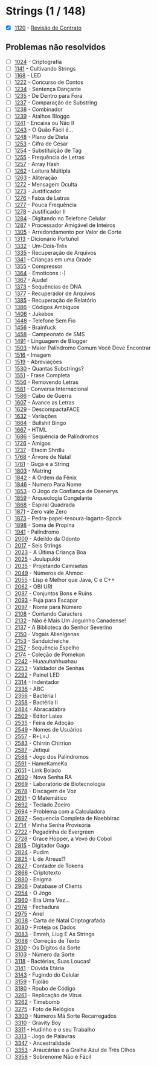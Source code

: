 # Strings (1 / 148)

  - [x]  [1120](https://www.beecrowd.com.br/judge/pt/problems/view/1120) - [Revisão de Contrato](https://github.com/MariPadilha/beecrowd-answers/blob/strings/1120.py)  


## Problemas não resolvidos

  - [ ]  [1024](https://www.beecrowd.com.br/judge/pt/problems/view/1024) - Criptografia
  - [ ]  [1141](https://www.beecrowd.com.br/judge/pt/problems/view/1141) - Cultivando Strings
  - [ ]  [1168](https://www.beecrowd.com.br/judge/pt/problems/view/1168) - LED
  - [ ]  [1222](https://www.beecrowd.com.br/judge/pt/problems/view/1222) - Concurso de Contos
  - [ ]  [1234](https://www.beecrowd.com.br/judge/pt/problems/view/1234) - Sentença Dançante
  - [ ]  [1235](https://www.beecrowd.com.br/judge/pt/problems/view/1235) - De Dentro para Fora  
  - [ ]  [1237](https://www.beecrowd.com.br/judge/pt/problems/view/1237) - Comparação de Substring  
  - [ ]  [1238](https://www.beecrowd.com.br/judge/pt/problems/view/1238) - Combinador  
  - [ ]  [1239](https://www.beecrowd.com.br/judge/pt/problems/view/1239) - Atalhos Bloggo  
  - [ ]  [1241](https://www.beecrowd.com.br/judge/pt/problems/view/1241) - Encaixa ou Não II 
  - [ ]  [1243](https://www.beecrowd.com.br/judge/pt/problems/view/1243) - O Quão Fácil é...
  - [ ]  [1248](https://www.beecrowd.com.br/judge/pt/problems/view/1248) - Plano de Dieta
  - [ ]  [1253](https://www.beecrowd.com.br/judge/pt/problems/view/1253) - Cifra de César  
  - [ ]  [1254](https://www.beecrowd.com.br/judge/pt/problems/view/1254) - Substituição de Tag
  - [ ]  [1255](https://www.beecrowd.com.br/judge/pt/problems/view/1255) - Frequência de Letras  
  - [ ]  [1257](https://www.beecrowd.com.br/judge/pt/problems/view/1257) - Array Hash  
  - [ ]  [1262](https://www.beecrowd.com.br/judge/pt/problems/view/1262) - Leitura Múltipla  
  - [ ]  [1263](https://www.beecrowd.com.br/judge/pt/problems/view/1263) - Aliteração  
  - [ ]  [1272](https://www.beecrowd.com.br/judge/pt/problems/view/1272) - Mensagem Oculta  
  - [ ]  [1273](https://www.beecrowd.com.br/judge/pt/problems/view/1273) - Justificador  
  - [ ]  [1276](https://www.beecrowd.com.br/judge/pt/problems/view/1276) - Faixa de Letras  
  - [ ]  [1277](https://www.beecrowd.com.br/judge/pt/problems/view/1277) - Pouca Frequência  
  - [ ]  [1278](https://www.beecrowd.com.br/judge/pt/problems/view/1278) - Justificador II  
  - [ ]  [1284](https://www.beecrowd.com.br/judge/pt/problems/view/1284) - Digitando no Telefone Celular
  - [ ]  [1287](https://www.beecrowd.com.br/judge/pt/problems/view/1287) - Processador Amigável de Inteiros  
  - [ ]  [1305](https://www.beecrowd.com.br/judge/pt/problems/view/1305) - Arredondamento por Valor de Corte
  - [ ]  [1313](https://www.beecrowd.com.br/judge/pt/problems/view/1313) - Dicionário Portuñol
  - [ ]  [1332](https://www.beecrowd.com.br/judge/pt/problems/view/1332) - Um-Dois-Três  
  - [ ]  [1335](https://www.beecrowd.com.br/judge/pt/problems/view/1335) - Recuperação de Arquivos
  - [ ]  [1341](https://www.beecrowd.com.br/judge/pt/problems/view/1341) - Crianças em uma Grade
  - [ ]  [1355](https://www.beecrowd.com.br/judge/pt/problems/view/1355) - Compressor
  - [ ]  [1364](https://www.beecrowd.com.br/judge/pt/problems/view/1364) - Emoticons :-)
  - [ ]  [1367](https://www.beecrowd.com.br/judge/pt/problems/view/1367) - Ajude!
  - [ ]  [1373](https://www.beecrowd.com.br/judge/pt/problems/view/1373) - Sequências de DNA
  - [ ]  [1377](https://www.beecrowd.com.br/judge/pt/problems/view/1377) - Recuperador de Arquivos
  - [ ]  [1385](https://www.beecrowd.com.br/judge/pt/problems/view/1385) - Recuperação de Relatório
  - [ ]  [1386](https://www.beecrowd.com.br/judge/pt/problems/view/1386) - Códigos Ambíguos
  - [ ]  [1406](https://www.beecrowd.com.br/judge/pt/problems/view/1406) - Jukebox
  - [ ]  [1448](https://www.beecrowd.com.br/judge/pt/problems/view/1448) - Telefone Sem Fio
  - [ ]  [1456](https://www.beecrowd.com.br/judge/pt/problems/view/1456) - Brainfuck
  - [ ]  [1458](https://www.beecrowd.com.br/judge/pt/problems/view/1458) - Campeonato de SMS
  - [ ]  [1491](https://www.beecrowd.com.br/judge/pt/problems/view/1491) - Linguagem de Blogger
  - [ ]  [1503](https://www.beecrowd.com.br/judge/pt/problems/view/1503) - Maior Palíndromo Comum Você Deve Encontrar
  - [ ]  [1516](https://www.beecrowd.com.br/judge/pt/problems/view/1516) - Imagem  
  - [ ]  [1519](https://www.beecrowd.com.br/judge/pt/problems/view/1519) - Abreviações
  - [ ]  [1530](https://www.beecrowd.com.br/judge/pt/problems/view/1530) - Quantas Substrings?
  - [ ]  [1551](https://www.beecrowd.com.br/judge/pt/problems/view/1551) - Frase Completa  
  - [ ]  [1556](https://www.beecrowd.com.br/judge/pt/problems/view/1556) - Removendo Letras
  - [ ]  [1581](https://www.beecrowd.com.br/judge/pt/problems/view/1581) - Conversa Internacional  
  - [ ]  [1586](https://www.beecrowd.com.br/judge/pt/problems/view/1586) - Cabo de Guerra
  - [ ]  [1607](https://www.beecrowd.com.br/judge/pt/problems/view/1607) - Avance as Letras  
  - [ ]  [1629](https://www.beecrowd.com.br/judge/pt/problems/view/1629) - DescompactaFACE
  - [ ]  [1632](https://www.beecrowd.com.br/judge/pt/problems/view/1632) - Variações  
  - [ ]  [1664](https://www.beecrowd.com.br/judge/pt/problems/view/1664) - Bullshit Bingo
  - [ ]  [1667](https://www.beecrowd.com.br/judge/pt/problems/view/1667) - HTML
  - [ ]  [1686](https://www.beecrowd.com.br/judge/pt/problems/view/1686) - Sequência de Palíndromos
  - [ ]  [1726](https://www.beecrowd.com.br/judge/pt/problems/view/1726) - Amigos
  - [ ]  [1737](https://www.beecrowd.com.br/judge/pt/problems/view/1737) - Etaoin Shrdlu
  - [ ]  [1768](https://www.beecrowd.com.br/judge/pt/problems/view/1768) - Árvore de Natal  
  - [ ]  [1781](https://www.beecrowd.com.br/judge/pt/problems/view/1781) - Guga e a String
  - [ ]  [1803](https://www.beecrowd.com.br/judge/pt/problems/view/1803) - Matring  
  - [ ]  [1842](https://www.beecrowd.com.br/judge/pt/problems/view/1842) - A Ordem da Fênix
  - [ ]  [1846](https://www.beecrowd.com.br/judge/pt/problems/view/1846) - Numero Para Nome
  - [ ]  [1853](https://www.beecrowd.com.br/judge/pt/problems/view/1853) - O Jogo da Confiança de Daenerys
  - [ ]  [1859](https://www.beecrowd.com.br/judge/pt/problems/view/1859) - Arqueologia Congelante
  - [ ]  [1868](https://www.beecrowd.com.br/judge/pt/problems/view/1868) - Espiral Quadrada  
  - [ ]  [1871](https://www.beecrowd.com.br/judge/pt/problems/view/1871) - Zero vale Zero  
  - [ ]  [1873](https://www.beecrowd.com.br/judge/pt/problems/view/1873) - Pedra-papel-tesoura-lagarto-Spock  
  - [ ]  [1898](https://www.beecrowd.com.br/judge/pt/problems/view/1898) - Soma de Propina
  - [ ]  [1941](https://www.beecrowd.com.br/judge/pt/problems/view/1941) - Palíndromo
  - [ ]  [2000](https://www.beecrowd.com.br/judge/pt/problems/view/2000) - Adeildo da Odonto
  - [ ]  [2017](https://www.beecrowd.com.br/judge/pt/problems/view/2017) - Seis Strings
  - [ ]  [2023](https://www.beecrowd.com.br/judge/pt/problems/view/2023) - A Última Criança Boa  
  - [ ]  [2025](https://www.beecrowd.com.br/judge/pt/problems/view/2025) - Joulupukki  
  - [ ]  [2035](https://www.beecrowd.com.br/judge/pt/problems/view/2035) - Projetando Camisetas
  - [ ]  [2049](https://www.beecrowd.com.br/judge/pt/problems/view/2049) - Números de Ahmoc
  - [ ]  [2055](https://www.beecrowd.com.br/judge/pt/problems/view/2055) - Lisp é Melhor que Java, C e C++
  - [ ]  [2062](https://www.beecrowd.com.br/judge/pt/problems/view/2062) - OBI URI  
  - [ ]  [2087](https://www.beecrowd.com.br/judge/pt/problems/view/2087) - Conjuntos Bons e Ruins
  - [ ]  [2093](https://www.beecrowd.com.br/judge/pt/problems/view/2093) - Fuja para Escapar
  - [ ]  [2097](https://www.beecrowd.com.br/judge/pt/problems/view/2097) - Nome para Número
  - [ ]  [2108](https://www.beecrowd.com.br/judge/pt/problems/view/2108) - Contando Caracters  
  - [ ]  [2132](https://www.beecrowd.com.br/judge/pt/problems/view/2132) - Não é Mais Um Joguinho Canadense!
  - [ ]  [2137](https://www.beecrowd.com.br/judge/pt/problems/view/2137) - A Biblioteca do Senhor Severino  
  - [ ]  [2150](https://www.beecrowd.com.br/judge/pt/problems/view/2150) - Vogais Alienígenas  
  - [ ]  [2153](https://www.beecrowd.com.br/judge/pt/problems/view/2153) - Sanduicheiche
  - [ ]  [2157](https://www.beecrowd.com.br/judge/pt/problems/view/2157) - Sequência Espelho  
  - [ ]  [2174](https://www.beecrowd.com.br/judge/pt/problems/view/2174) - Coleção de Pomekon  
  - [ ]  [2242](https://www.beecrowd.com.br/judge/pt/problems/view/2242) - Huaauhahhuahau  
  - [ ]  [2253](https://www.beecrowd.com.br/judge/pt/problems/view/2253) - Validador de Senhas  
  - [ ]  [2292](https://www.beecrowd.com.br/judge/pt/problems/view/2292) - Painel LED
  - [ ]  [2314](https://www.beecrowd.com.br/judge/pt/problems/view/2314) - Indentador
  - [ ]  [2336](https://www.beecrowd.com.br/judge/pt/problems/view/2336) - ABC
  - [ ]  [2356](https://www.beecrowd.com.br/judge/pt/problems/view/2356) - Bactéria I  
  - [ ]  [2358](https://www.beecrowd.com.br/judge/pt/problems/view/2358) - Bactéria II
  - [ ]  [2484](https://www.beecrowd.com.br/judge/pt/problems/view/2484) - Abracadabra  
  - [ ]  [2509](https://www.beecrowd.com.br/judge/pt/problems/view/2509) - Editor Latex
  - [ ]  [2535](https://www.beecrowd.com.br/judge/pt/problems/view/2535) - Feira de Adoção
  - [ ]  [2549](https://www.beecrowd.com.br/judge/pt/problems/view/2549) - Nomes de Usuários
  - [ ]  [2557](https://www.beecrowd.com.br/judge/pt/problems/view/2557) - R+L=J  
  - [ ]  [2583](https://www.beecrowd.com.br/judge/pt/problems/view/2583) - Chirrin Chirrion
  - [ ]  [2587](https://www.beecrowd.com.br/judge/pt/problems/view/2587) - Jetiqui  
  - [ ]  [2588](https://www.beecrowd.com.br/judge/pt/problems/view/2588) - Jogo dos Palíndromos
  - [ ]  [2591](https://www.beecrowd.com.br/judge/pt/problems/view/2591) - HameKameKa 
  - [ ]  [2651](https://www.beecrowd.com.br/judge/pt/problems/view/2651) - Link Bolado  
  - [ ]  [2690](https://www.beecrowd.com.br/judge/pt/problems/view/2690) - Nova Senha RA  
  - [ ]  [2669](https://www.beecrowd.com.br/judge/pt/problems/view/2669) - Laboratório de Biotecnologia
  - [ ]  [2678](https://www.beecrowd.com.br/judge/pt/problems/view/2678) - Discagem de Voz
  - [ ]  [2691](https://www.beecrowd.com.br/judge/pt/problems/view/2691) - O Matemático  
  - [ ]  [2692](https://www.beecrowd.com.br/judge/pt/problems/view/2692) - Teclado Zoeiro
  - [ ]  [2694](https://www.beecrowd.com.br/judge/pt/problems/view/2694) - Problema com a Calculadora  
  - [ ]  [2697](https://www.beecrowd.com.br/judge/pt/problems/view/2697) - Sequencia Completa de Naebbirac
  - [ ]  [2714](https://www.beecrowd.com.br/judge/pt/problems/view/2714) - Minha Senha Provisória  
  - [ ]  [2722](https://www.beecrowd.com.br/judge/pt/problems/view/2722) - Pegadinha de Evergreen  
  - [ ]  [2728](https://www.beecrowd.com.br/judge/pt/problems/view/2728) - Grace Hopper, a Vovó do Cobol  
  - [ ]  [2815](https://www.beecrowd.com.br/judge/pt/problems/view/2815) - Digitador Gago  
  - [ ]  [2824](https://www.beecrowd.com.br/judge/pt/problems/view/2824) - Pudim
  - [ ]  [2825](https://www.beecrowd.com.br/judge/pt/problems/view/2825) - L de Atreus!?
  - [ ]  [2827](https://www.beecrowd.com.br/judge/pt/problems/view/2827) - Contador de Tokens
  - [ ]  [2866](https://www.beecrowd.com.br/judge/pt/problems/view/2866) - Criptotexto  
  - [ ]  [2880](https://www.beecrowd.com.br/judge/pt/problems/view/2880) - Enigma  
  - [ ]  [2906](https://www.beecrowd.com.br/judge/pt/problems/view/2906) - Database of Clients  
  - [ ]  [2954](https://www.beecrowd.com.br/judge/pt/problems/view/2954) - O Jogo
  - [ ]  [2960](https://www.beecrowd.com.br/judge/pt/problems/view/2960) - Era Uma Vez…
  - [ ]  [2974](https://www.beecrowd.com.br/judge/pt/problems/view/2974) - Fechadura
  - [ ]  [2975](https://www.beecrowd.com.br/judge/pt/problems/view/2975) - Anel
  - [ ]  [3038](https://www.beecrowd.com.br/judge/pt/problems/view/3038) - Carta de Natal Criptografada  
  - [ ]  [3080](https://www.beecrowd.com.br/judge/pt/problems/view/3080) - Proteja os Dados
  - [ ]  [3083](https://www.beecrowd.com.br/judge/pt/problems/view/3083) - Emreh, Liug E As Strings
  - [ ]  [3088](https://www.beecrowd.com.br/judge/pt/problems/view/3088) - Correção de Texto  
  - [ ]  [3100](https://www.beecrowd.com.br/judge/pt/problems/view/3100) - Os Dígitos da Sorte
  - [ ]  [3103](https://www.beecrowd.com.br/judge/pt/problems/view/3103) - Número da Sorte  
  - [ ]  [3118](https://www.beecrowd.com.br/judge/pt/problems/view/3118) - Bactérias, Suas Loucas!
  - [ ]  [3141](https://www.beecrowd.com.br/judge/pt/problems/view/3141) - Dúvida Etária  
  - [ ]  [3143](https://www.beecrowd.com.br/judge/pt/problems/view/3143) - Fugindo do Celular
  - [ ]  [3159](https://www.beecrowd.com.br/judge/pt/problems/view/3159) - Tijolão  
  - [ ]  [3180](https://www.beecrowd.com.br/judge/pt/problems/view/3180) - Roubo de Código
  - [ ]  [3261](https://www.beecrowd.com.br/judge/pt/problems/view/3261) - Replicação de Vírus
  - [ ]  [3262](https://www.beecrowd.com.br/judge/pt/problems/view/3262) - Timebomb  
  - [ ]  [3275](https://www.beecrowd.com.br/judge/pt/problems/view/3275) - Foto de Relógios
  - [ ]  [3300](https://www.beecrowd.com.br/judge/pt/problems/view/3300) - Números Má Sorte Recarregados  
  - [ ]  [3310](https://www.beecrowd.com.br/judge/pt/problems/view/3310) - Gravity Boy
  - [ ]  [3311](https://www.beecrowd.com.br/judge/pt/problems/view/3311) - Hudinho e o seu Trabalho  
  - [ ]  [3313](https://www.beecrowd.com.br/judge/pt/problems/view/3313) - Jogo de Palavras  
  - [ ]  [3347](https://www.beecrowd.com.br/judge/pt/problems/view/3347) - Ancestralidade
  - [ ]  [3353](https://www.beecrowd.com.br/judge/pt/problems/view/3353) - Araucárias e a Gralha Azul de Três Olhos
  - [ ]  [3358](https://www.beecrowd.com.br/judge/pt/problems/view/3358) - Sobrenome Não é Fácil
